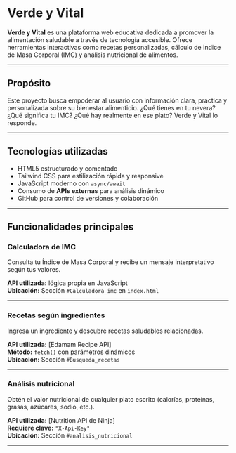 #  Verde y Vital

**Verde y Vital** es una plataforma web educativa dedicada a promover la alimentación saludable a través de tecnología accesible. Ofrece herramientas interactivas como recetas personalizadas, cálculo de Índice de Masa Corporal (IMC) y análisis nutricional de alimentos.

---

## Propósito

Este proyecto busca empoderar al usuario con información clara, práctica y personalizada sobre su bienestar alimenticio. ¿Qué tienes en tu nevera? ¿Qué significa tu IMC? ¿Qué hay realmente en ese plato? Verde y Vital lo responde.

---

##  Tecnologías utilizadas

- HTML5 estructurado y comentado
- Tailwind CSS para estilización rápida y responsive
- JavaScript moderno con `async/await`
- Consumo de **APIs externas** para análisis dinámico
- GitHub para control de versiones y colaboración

---

##  Funcionalidades principales

###  Calculadora de IMC
Consulta tu Índice de Masa Corporal y recibe un mensaje interpretativo según tus valores.

**API utilizada:** lógica propia en JavaScript  
**Ubicación:** Sección `#Calculadora_imc` en `index.html`

---

### Recetas según ingredientes
Ingresa un ingrediente y descubre recetas saludables relacionadas.

**API utilizada:** [Edamam Recipe API]  
**Método:** `fetch()` con parámetros dinámicos  
**Ubicación:** Sección `#Busqueda_recetas`

---

###  Análisis nutricional
Obtén el valor nutricional de cualquier plato escrito (calorías, proteínas, grasas, azúcares, sodio, etc.).

**API utilizada:** [Nutrition API de Ninja]  
**Requiere clave:** `"X-Api-Key"`  
**Ubicación:** Sección `#analisis_nutricional`

---


